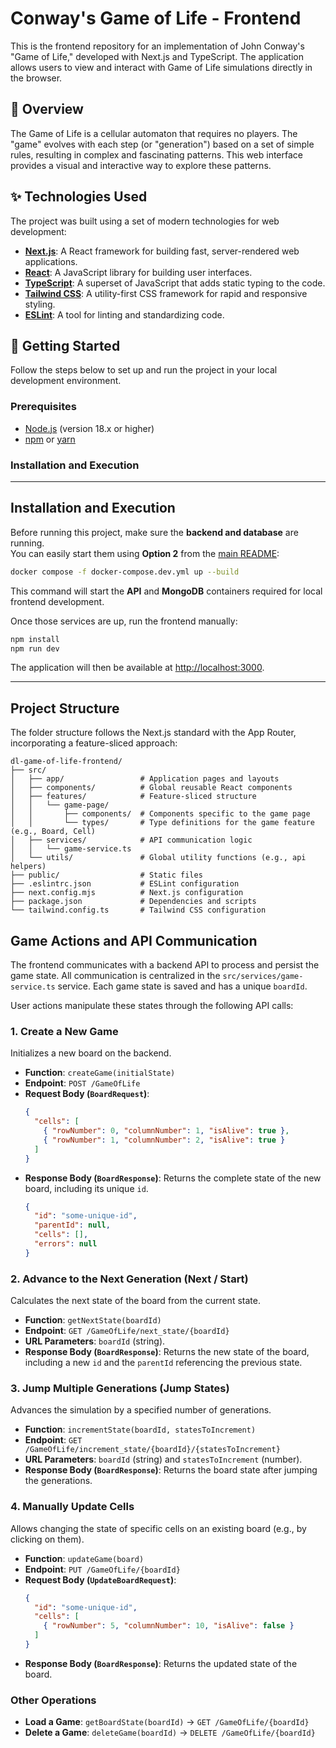 # Conway's Game of Life - Frontend

This is the frontend repository for an implementation of John Conway's "Game of Life," developed with Next.js and TypeScript. The application allows users to view and interact with Game of Life simulations directly in the browser.

## 🚀 Overview

The Game of Life is a cellular automaton that requires no players. The "game" evolves with each step (or "generation") based on a set of simple rules, resulting in complex and fascinating patterns. This web interface provides a visual and interactive way to explore these patterns.

## ✨ Technologies Used

The project was built using a set of modern technologies for web development:

* **[Next.js](https://nextjs.org/)**: A React framework for building fast, server-rendered web applications.
* **[React](https://react.dev/)**: A JavaScript library for building user interfaces.
* **[TypeScript](https://www.typescriptlang.org/)**: A superset of JavaScript that adds static typing to the code.
* **[Tailwind CSS](https://tailwindcss.com/)**: A utility-first CSS framework for rapid and responsive styling.
* **[ESLint](https://eslint.org/)**: A tool for linting and standardizing code.

## 🏁 Getting Started

Follow the steps below to set up and run the project in your local development environment.

### Prerequisites

* [Node.js](https://nodejs.org/) (version 18.x or higher)
* [npm](https://www.npmjs.com/) or [yarn](https://yarnpkg.com/)

### Installation and Execution

---

##  Installation and Execution

Before running this project, make sure the **backend and database** are running.  
You can easily start them using **Option 2** from the [main README](../README.md):

```bash
docker compose -f docker-compose.dev.yml up --build
```

This command will start the **API** and **MongoDB** containers required for local frontend development.

Once those services are up, run the frontend manually:

```bash
npm install
npm run dev
```

The application will then be available at [http://localhost:3000](http://localhost:3000).

---

##  Project Structure

The folder structure follows the Next.js standard with the App Router, incorporating a feature-sliced approach:

```
dl-game-of-life-frontend/
├── src/
│   ├── app/                 # Application pages and layouts
│   ├── components/          # Global reusable React components
│   ├── features/            # Feature-sliced structure
│   │   └── game-page/
│   │       ├── components/  # Components specific to the game page
│   │       └── types/       # Type definitions for the game feature (e.g., Board, Cell)
│   ├── services/            # API communication logic
│   │   └── game-service.ts
│   └── utils/               # Global utility functions (e.g., api helpers)
├── public/                  # Static files
├── .eslintrc.json           # ESLint configuration
├── next.config.mjs          # Next.js configuration
├── package.json             # Dependencies and scripts
└── tailwind.config.ts       # Tailwind CSS configuration
```

## Game Actions and API Communication

The frontend communicates with a backend API to process and persist the game state. All communication is centralized in the `src/services/game-service.ts` service. Each game state is saved and has a unique `boardId`.

User actions manipulate these states through the following API calls:

### 1. Create a New Game

Initializes a new board on the backend.

* **Function**: `createGame(initialState)`
* **Endpoint**: `POST /GameOfLife`
* **Request Body (`BoardRequest`)**:
    ```json
    {
      "cells": [
        { "rowNumber": 0, "columnNumber": 1, "isAlive": true },
        { "rowNumber": 1, "columnNumber": 2, "isAlive": true }
      ]
    }
    ```
* **Response Body (`BoardResponse`)**: Returns the complete state of the new board, including its unique `id`.
    ```json
    {
      "id": "some-unique-id",
      "parentId": null,
      "cells": [],
      "errors": null
    }
    ```

### 2. Advance to the Next Generation (Next / Start)

Calculates the next state of the board from the current state.

* **Function**: `getNextState(boardId)`
* **Endpoint**: `GET /GameOfLife/next_state/{boardId}`
* **URL Parameters**: `boardId` (string).
* **Response Body (`BoardResponse`)**: Returns the new state of the board, including a new `id` and the `parentId` referencing the previous state.

### 3. Jump Multiple Generations (Jump States)

Advances the simulation by a specified number of generations.

* **Function**: `incrementState(boardId, statesToIncrement)`
* **Endpoint**: `GET /GameOfLife/increment_state/{boardId}/{statesToIncrement}`
* **URL Parameters**: `boardId` (string) and `statesToIncrement` (number).
* **Response Body (`BoardResponse`)**: Returns the board state after jumping the generations.

### 4. Manually Update Cells

Allows changing the state of specific cells on an existing board (e.g., by clicking on them).

* **Function**: `updateGame(board)`
* **Endpoint**: `PUT /GameOfLife/{boardId}`
* **Request Body (`UpdateBoardRequest`)**:
    ```json
    {
      "id": "some-unique-id",
      "cells": [
        { "rowNumber": 5, "columnNumber": 10, "isAlive": false }
      ]
    }
    ```
* **Response Body (`BoardResponse`)**: Returns the updated state of the board.

### Other Operations

* **Load a Game**: `getBoardState(boardId)` -> `GET /GameOfLife/{boardId}`
* **Delete a Game**: `deleteGame(boardId)` -> `DELETE /GameOfLife/{boardId}`
